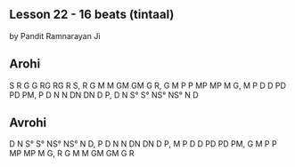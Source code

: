## Lesson 22 - 16 beats (tintaal)

by Pandit Ramnarayan Ji

## Arohi
S R G G RG RG R S,
R G M M GM GM G R,
G M P P MP MP M G,
M P D D PD PD PM,
P D N N DN DN D P,
D N S° S° NS° NS° N D

## Avrohi
D N S° S° NS° NS° N D,
P D N N DN DN D P,
M P D D PD PD PM,
G M P P MP MP M G,
R G M M GM GM G R